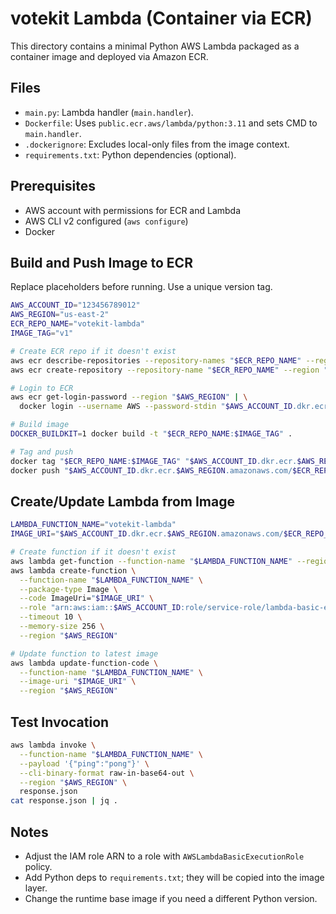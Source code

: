 # votekit Lambda (Container via ECR)

This directory contains a minimal Python AWS Lambda packaged as a container image and deployed via Amazon ECR.

## Files
- `main.py`: Lambda handler (`main.handler`).
- `Dockerfile`: Uses `public.ecr.aws/lambda/python:3.11` and sets CMD to `main.handler`.
- `.dockerignore`: Excludes local-only files from the image context.
- `requirements.txt`: Python dependencies (optional).

## Prerequisites
- AWS account with permissions for ECR and Lambda
- AWS CLI v2 configured (`aws configure`)
- Docker

## Build and Push Image to ECR
Replace placeholders before running. Use a unique version tag.

```bash
AWS_ACCOUNT_ID="123456789012"
AWS_REGION="us-east-2"
ECR_REPO_NAME="votekit-lambda"
IMAGE_TAG="v1"

# Create ECR repo if it doesn't exist
aws ecr describe-repositories --repository-names "$ECR_REPO_NAME" --region "$AWS_REGION" >/dev/null 2>&1 || \
aws ecr create-repository --repository-name "$ECR_REPO_NAME" --region "$AWS_REGION"

# Login to ECR
aws ecr get-login-password --region "$AWS_REGION" | \
  docker login --username AWS --password-stdin "$AWS_ACCOUNT_ID.dkr.ecr.$AWS_REGION.amazonaws.com"

# Build image
DOCKER_BUILDKIT=1 docker build -t "$ECR_REPO_NAME:$IMAGE_TAG" .

# Tag and push
docker tag "$ECR_REPO_NAME:$IMAGE_TAG" "$AWS_ACCOUNT_ID.dkr.ecr.$AWS_REGION.amazonaws.com/$ECR_REPO_NAME:$IMAGE_TAG"
docker push "$AWS_ACCOUNT_ID.dkr.ecr.$AWS_REGION.amazonaws.com/$ECR_REPO_NAME:$IMAGE_TAG"
```

## Create/Update Lambda from Image
```bash
LAMBDA_FUNCTION_NAME="votekit-lambda"
IMAGE_URI="$AWS_ACCOUNT_ID.dkr.ecr.$AWS_REGION.amazonaws.com/$ECR_REPO_NAME:$IMAGE_TAG"

# Create function if it doesn't exist
aws lambda get-function --function-name "$LAMBDA_FUNCTION_NAME" --region "$AWS_REGION" >/dev/null 2>&1 || \
aws lambda create-function \
  --function-name "$LAMBDA_FUNCTION_NAME" \
  --package-type Image \
  --code ImageUri="$IMAGE_URI" \
  --role "arn:aws:iam::$AWS_ACCOUNT_ID:role/service-role/lambda-basic-exec" \
  --timeout 10 \
  --memory-size 256 \
  --region "$AWS_REGION"

# Update function to latest image
aws lambda update-function-code \
  --function-name "$LAMBDA_FUNCTION_NAME" \
  --image-uri "$IMAGE_URI" \
  --region "$AWS_REGION"
```

## Test Invocation
```bash
aws lambda invoke \
  --function-name "$LAMBDA_FUNCTION_NAME" \
  --payload '{"ping":"pong"}' \
  --cli-binary-format raw-in-base64-out \
  --region "$AWS_REGION" \
  response.json
cat response.json | jq .
```

## Notes
- Adjust the IAM role ARN to a role with `AWSLambdaBasicExecutionRole` policy.
- Add Python deps to `requirements.txt`; they will be copied into the image layer.
- Change the runtime base image if you need a different Python version.
